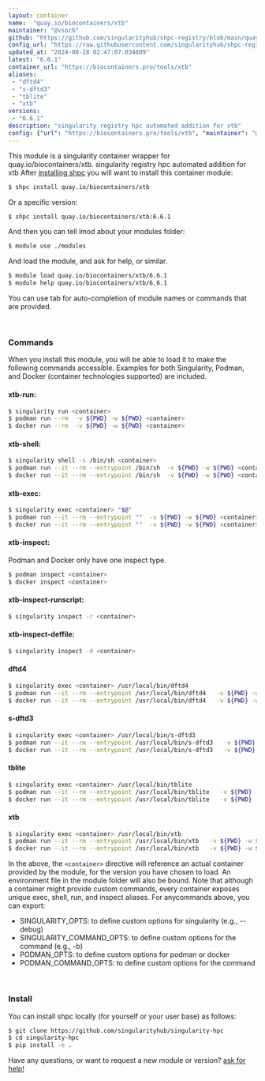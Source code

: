 ```yaml
---
layout: container
name:  "quay.io/biocontainers/xtb"
maintainer: "@vsoch"
github: "https://github.com/singularityhub/shpc-registry/blob/main/quay.io/biocontainers/xtb/container.yaml"
config_url: "https://raw.githubusercontent.com/singularityhub/shpc-registry/main/quay.io/biocontainers/xtb/container.yaml"
updated_at: "2024-08-28 02:47:07.034809"
latest: "6.6.1"
container_url: "https://biocontainers.pro/tools/xtb"
aliases:
 - "dftd4"
 - "s-dftd3"
 - "tblite"
 - "xtb"
versions:
 - "6.6.1"
description: "singularity registry hpc automated addition for xtb"
config: {"url": "https://biocontainers.pro/tools/xtb", "maintainer": "@vsoch", "description": "singularity registry hpc automated addition for xtb", "latest": {"6.6.1": "sha256:d5e65f1a111bf7ba461073a7968aeeb6360c4a11cd0887972959abd3d72b26df"}, "tags": {"6.6.1": "sha256:d5e65f1a111bf7ba461073a7968aeeb6360c4a11cd0887972959abd3d72b26df"}, "docker": "quay.io/biocontainers/xtb", "aliases": {"dftd4": "/usr/local/bin/dftd4", "s-dftd3": "/usr/local/bin/s-dftd3", "tblite": "/usr/local/bin/tblite", "xtb": "/usr/local/bin/xtb"}}
---
```


This module is a singularity container wrapper for quay.io/biocontainers/xtb.
singularity registry hpc automated addition for xtb
After [installing shpc](#install) you will want to install this container module:


```bash
$ shpc install quay.io/biocontainers/xtb
```

Or a specific version:

```bash
$ shpc install quay.io/biocontainers/xtb:6.6.1
```

And then you can tell lmod about your modules folder:

```bash
$ module use ./modules
```

And load the module, and ask for help, or similar.

```bash
$ module load quay.io/biocontainers/xtb/6.6.1
$ module help quay.io/biocontainers/xtb/6.6.1
```

You can use tab for auto-completion of module names or commands that are provided.

<br>

### Commands

When you install this module, you will be able to load it to make the following commands accessible.
Examples for both Singularity, Podman, and Docker (container technologies supported) are included.

#### xtb-run:

```bash
$ singularity run <container>
$ podman run --rm  -v ${PWD} -w ${PWD} <container>
$ docker run --rm  -v ${PWD} -w ${PWD} <container>
```

#### xtb-shell:

```bash
$ singularity shell -s /bin/sh <container>
$ podman run --it --rm --entrypoint /bin/sh  -v ${PWD} -w ${PWD} <container>
$ docker run --it --rm --entrypoint /bin/sh  -v ${PWD} -w ${PWD} <container>
```

#### xtb-exec:

```bash
$ singularity exec <container> "$@"
$ podman run --it --rm --entrypoint ""  -v ${PWD} -w ${PWD} <container> "$@"
$ docker run --it --rm --entrypoint ""  -v ${PWD} -w ${PWD} <container> "$@"
```

#### xtb-inspect:

Podman and Docker only have one inspect type.

```bash
$ podman inspect <container>
$ docker inspect <container>
```

#### xtb-inspect-runscript:

```bash
$ singularity inspect -r <container>
```

#### xtb-inspect-deffile:

```bash
$ singularity inspect -d <container>
```


#### dftd4

```bash
$ singularity exec <container> /usr/local/bin/dftd4
$ podman run --it --rm --entrypoint /usr/local/bin/dftd4   -v ${PWD} -w ${PWD} <container> -c " $@"
$ docker run --it --rm --entrypoint /usr/local/bin/dftd4   -v ${PWD} -w ${PWD} <container> -c " $@"
```


#### s-dftd3

```bash
$ singularity exec <container> /usr/local/bin/s-dftd3
$ podman run --it --rm --entrypoint /usr/local/bin/s-dftd3   -v ${PWD} -w ${PWD} <container> -c " $@"
$ docker run --it --rm --entrypoint /usr/local/bin/s-dftd3   -v ${PWD} -w ${PWD} <container> -c " $@"
```


#### tblite

```bash
$ singularity exec <container> /usr/local/bin/tblite
$ podman run --it --rm --entrypoint /usr/local/bin/tblite   -v ${PWD} -w ${PWD} <container> -c " $@"
$ docker run --it --rm --entrypoint /usr/local/bin/tblite   -v ${PWD} -w ${PWD} <container> -c " $@"
```


#### xtb

```bash
$ singularity exec <container> /usr/local/bin/xtb
$ podman run --it --rm --entrypoint /usr/local/bin/xtb   -v ${PWD} -w ${PWD} <container> -c " $@"
$ docker run --it --rm --entrypoint /usr/local/bin/xtb   -v ${PWD} -w ${PWD} <container> -c " $@"
```



In the above, the `<container>` directive will reference an actual container provided
by the module, for the version you have chosen to load. An environment file in the
module folder will also be bound. Note that although a container
might provide custom commands, every container exposes unique exec, shell, run, and
inspect aliases. For anycommands above, you can export:

 - SINGULARITY_OPTS: to define custom options for singularity (e.g., --debug)
 - SINGULARITY_COMMAND_OPTS: to define custom options for the command (e.g., -b)
 - PODMAN_OPTS: to define custom options for podman or docker
 - PODMAN_COMMAND_OPTS: to define custom options for the command

<br>

### Install

You can install shpc locally (for yourself or your user base) as follows:

```bash
$ git clone https://github.com/singularityhub/singularity-hpc
$ cd singularity-hpc
$ pip install -e .
```

Have any questions, or want to request a new module or version? [ask for help!](https://github.com/singularityhub/singularity-hpc/issues)